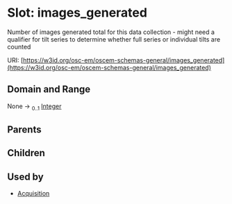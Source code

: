 
# Slot: images_generated

Number of images generated total for this data collection - might need a qualifier for tilt series to determine whether full series or individual tilts are counted

URI: [https://w3id.org/osc-em/oscem-schemas-general/images_generated](https://w3id.org/osc-em/oscem-schemas-general/images_generated)


## Domain and Range

None &#8594;  <sub>0..1</sub> [Integer](types/Integer.md)

## Parents


## Children


## Used by

 * [Acquisition](Acquisition.md)
